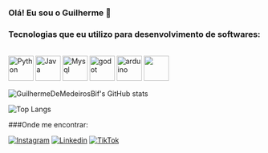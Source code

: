 ### Olá! Eu sou o Guilherme 👋

### Tecnologias que eu utilizo para desenvolvimento de softwares:
<div style="display: inline_block"><br/>
        <img aling="center" alt="Python" height="50" src="https://raw.githubusercontent.com/marwin1991/profile-technology-icons/refs/heads/main/icons/python.png">
        <img aling="center" alt="Java" height="50" src="https://raw.githubusercontent.com/marwin1991/profile-technology-icons/refs/heads/main/icons/java.png">
        <img aling="center" alt="Mysql" height="50" src="https://raw.githubusercontent.com/marwin1991/profile-technology-icons/refs/heads/main/icons/mysql.png">
        <img aling="center" alt="godot" height="50" src="https://raw.githubusercontent.com/marwin1991/profile-technology-icons/refs/heads/main/icons/godot.png">
        <img aling="center" alt="arduino" height="50" src="https://raw.githubusercontent.com/marwin1991/profile-technology-icons/refs/heads/main/icons/arduino.png">
        <img aling="center" alt="" height="50" src="">
</div>
<p>

</p>

![GuilhermeDeMedeirosBif's GitHub stats](https://github-readme-stats.vercel.app/api?username=GuilhermeDeMedeirosBif&show_icons=true&theme=radical)

![Top Langs](https://github-readme-stats.vercel.app/api/top-langs/?username=GuilhermeDeMedeirosBif&layout=compact&theme=radical)

###Onde me encontrar:

[![Instagram](https://img.shields.io/badge/Instagram-E4405F?style=for-the-badge&logo=instagram&logoColor=white)](https://www.instagram.com/guilhermebif_/)
[![Linkedin](https://img.shields.io/badge/LinkedIn-0077B5?style=for-the-badge&logo=linkedin&logoColor=white)](https://www.linkedin.com/in/guilherme-de-medeiros-bif-b3a0b2302/)
[![TikTok](https://img.shields.io/badge/TikTok-000000?style=for-the-badge&logo=tiktok&logoColor=white)](https://www.tiktok.com/@justdev.py?lang=pt-BR)






